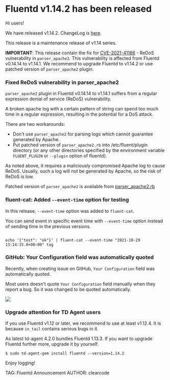# Fluentd v1.14.2 has been released

Hi users!

We have released v1.14.2. ChangeLog is [here](https://github.com/fluent/fluentd/blob/master/CHANGELOG.md#release-v1142---20211029).

This release is a maintenance release of v1.14 series.

**IMPORTANT**: This release contain the fix for [CVE-2021-41186](http://cve.mitre.org/cgi-bin/cvename.cgi?name=CVE-2021-41186) -
ReDoS vulnerability in `parser_apache2`.
This vulnerability is affected from Fluentd v0.14.14 to v1.14.1.
We recommend to upgrade Fluentd to v1.14.2 or use patched version of `parser_apache2` plugin.

### Fixed ReDoS vulnerability in parser_apache2

`parser_apache2` plugin in Fluentd v0.14.14 to v1.14.1 suffers from a regular expression denial of service (ReDoS) vulnerability.

A broken apache log with a certain pattern of string can spend too much time in a regular expression, resulting in the potential for a DoS attack.

There are two workarounds:

* Don't use `parser_apache2` for parsing logs which cannot guarantee generated by Apache.
* Put patched version of `parser_apache2.rb` into /etc/fluent/plugin directory (or any other directories specified by the environment variable `FLUENT_PLUGIN` or `--plugin` option of fluentd).

As noted above, it requires a maliciously compromised Apache log to cause ReDoS.
Usually, such a log will not be generated by Apache, so the risk of ReDoS is low.

Patched version of `parser_apache2` is available from [parser_apache2.rb](https://raw.githubusercontent.com/fluent/fluentd/v1.14.2/lib/fluent/plugin/parser_apache2.rb)

### fluent-cat: Added `--event-time` option for testing

In this release, `--event-time` option was added to `fluent-cat`.

You can send event in specific event time with `--event-time` option instead of sending time
in the previous versions.

```

echo '{"test": "ok"}' | fluent-cat --event-time "2021-10-29 13:14:15.0+00:00" tag
```

### GitHub: Your Configuration field was automatically quoted

Recently, when creating issue on GitHub, `Your Configuration` field was automatically 
quoted.

Most users doesn't quote `Your Configuration` field manually when they report a bug.
So it was changed to be quoted automatically.

![](/images/blog/20211029_fluentd-v1.14.2-issue-quoted.png)

### Upgrade attention for TD Agent users

If you use Fluentd v1.12 or later, we recommend to use at least v1.12.4.
It is because `in_tail` contains serious bugs in it.

As latest td-agent 4.2.0 bundles Fluentd 1.13.3.
If you want to upgrade Fluentd further more, upgrade it by yourself.

```
$ sudo td-agent-gem install fluentd --version=1.14.2
```

Enjoy logging!

TAG: Fluentd Announcement
AUTHOR: clearcode
